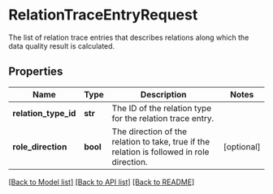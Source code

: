 # RelationTraceEntryRequest

The list of relation trace entries that describes relations along which the data quality result is calculated.
## Properties
Name | Type | Description | Notes
------------ | ------------- | ------------- | -------------
**relation_type_id** | **str** | The ID of the relation type for the relation trace entry. | 
**role_direction** | **bool** | The direction of the relation to take, true if the relation is followed in role direction. | [optional] 

[[Back to Model list]](../README.md#documentation-for-models) [[Back to API list]](../README.md#documentation-for-api-endpoints) [[Back to README]](../README.md)


